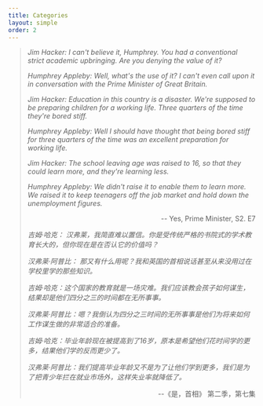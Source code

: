 ```yaml
---
title: Categories
layout: simple
order: 2
---
```


> *Jim Hacker: I can't believe it, Humphrey. You had a conventional strict academic upbringing. Are you denying the value of it?*
> 
> *Humphrey Appleby: Well, what's the use of it? I can't even call upon it in conversation with the Prime Minister of Great Britain.*
> 
> *Jim Hacker: Education in this country is a disaster. We're supposed to be preparing children for a working life. Three quarters of the time they're bored stiff.*
> 
> *Humphrey Appleby: Well I should have thought that being bored stiff for three quarters of the time was an excellent preparation for working life.*
> 
> *Jim Hacker: The school leaving age was raised to 16, so that they could learn more, and they're learning less.*
> 
> *Humphrey Appleby: We didn't raise it to enable them to learn more. We raised it to keep teenagers off the job market and hold down the unemployment figures.*
>  
><p align="right">-- Yes, Prime Minister, S2. E7</p>
>
>
> *吉姆·哈克： 汉弗莱，我简直难以置信。你是受传统严格的书院式的学术教育长大的，但你现在是在否认它的价值吗？*
> 
> *汉弗莱·阿普比： 那又有什么用呢？我和英国的首相说话甚至从来没用过在学校里学的那些知识。*
> 
> *吉姆·哈克：这个国家的教育就是一场灾难。我们应该教会孩子如何谋生，结果却是他们四分之三的时间都在无所事事。*
> 
> *汉弗莱·阿普比：嗯？我倒认为四分之三时间的无所事事是他们为将来如何工作谋生做的非常适合的准备。*
> 
> *吉姆·哈克：毕业年龄现在被提高到了16岁，原本是希望他们花时间学的更多，结果他们学的反而更少了。*
> 
> *汉弗莱·阿普比：我们提高毕业年龄又不是为了让他们学到更多，我们是为了把青少年拦在就业市场外，这样失业率就降低了。*
> 
><p align="right">--《是，首相》 第二季，第七集</p>